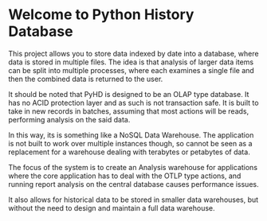 # Welcome to Python History Database

This project allows you to store data indexed by date into a database, where data is stored in multiple files.
The idea is that analysis of larger data items can be split into multiple processes, where each examines a single
file and then the combined data is returned to the user.

It should be noted that PyHD is designed to be an OLAP type database. It has no ACID protection layer and as such
is not transaction safe. It is built to take in new records in batches, assuming that most actions will be reads, 
performing analysis on the said data.

In this way, its is something like a NoSQL Data Warehouse. The application is not built to work over multiple 
instances though, so cannot be seen as a replacement for a warehouse dealing with terabytes or petabytes of data.

The focus of the system is to create an Analysis warehouse for applications where the core application has to deal
with the OTLP type actions, and running report analysis on the central database causes performance issues.

It also allows for historical data to be stored in smaller data warehouses, but without the need to design
and maintain a full data warehouse.


